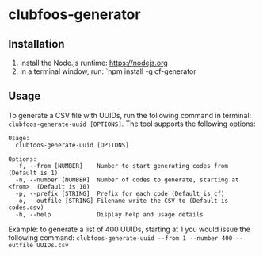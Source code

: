 clubfoos-generator
==================

Installation
------------
1. Install the Node.js runtime: https://nodejs.org 
2. In a terminal window, run: `npm install -g cf-generator

Usage
-----
To generate a CSV file with UUIDs, run the following command in terminal: `clubfoos-generate-uuid [OPTIONS]`. 
The tool supports the following options:

```
Usage:
  clubfoos-generate-uuid [OPTIONS]

Options:
  -f, --from [NUMBER]    Number to start generating codes from (Default is 1)
  -n, --number [NUMBER]  Number of codes to generate, starting at <from>  (Default is 10)
  -p, --prefix [STRING]  Prefix for each code (Default is cf)
  -o, --outfile [STRING] Filename write the CSV to (Default is codes.csv)
  -h, --help             Display help and usage details
```

Example: to generate a list of 400 UUIDs, starting at 1 you would issue the following command:
`clubfoos-generate-uuid --from 1 --number 400 --outfile UUIDs.csv`

